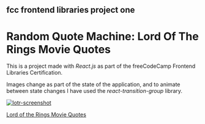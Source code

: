 ## fcc frontend libraries project one

# Random Quote Machine: Lord Of The Rings Movie Quotes

This is a project made with *React.js* as part of the freeCodeCamp Frontend Libraries Certification.

Images change as part of the state of the application, and to animate between state changes I have used the *react-transition-group* library.

[![lotr-screenshot](https://user-images.githubusercontent.com/57681651/98591105-aced4800-22c7-11eb-9876-4682a6c1798c.JPG)](https://master.d3fb1rattu62ed.amplifyapp.com/)

[Lord of the Rings Movie Quotes](https://master.d3fb1rattu62ed.amplifyapp.com/)

